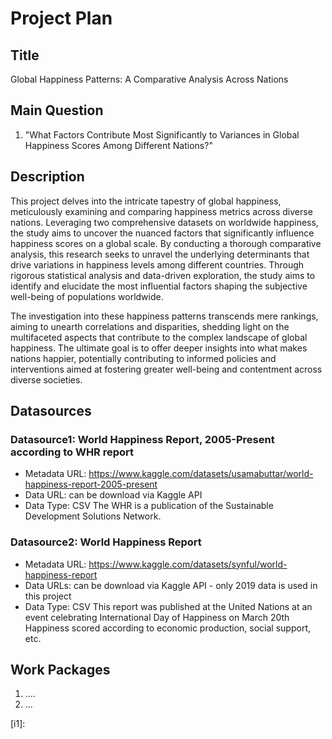 # Project Plan

## Title
Global Happiness Patterns: A Comparative Analysis Across Nations

## Main Question

1. "What Factors Contribute Most Significantly to Variances in Global Happiness Scores Among Different Nations?"

## Description

This project delves into the intricate tapestry of global happiness, meticulously examining and comparing happiness metrics across diverse nations. 
Leveraging two comprehensive datasets on worldwide happiness, the study aims to uncover the nuanced factors that significantly influence happiness scores on a global scale.
By conducting a thorough comparative analysis, this research seeks to unravel the underlying determinants that drive variations in happiness levels among different countries. 
Through rigorous statistical analysis and data-driven exploration, the study aims to identify and elucidate the most influential factors shaping the subjective well-being of populations worldwide.

The investigation into these happiness patterns transcends mere rankings, aiming to unearth correlations and disparities, shedding light on the multifaceted aspects that contribute to the complex landscape of global happiness. 
The ultimate goal is to offer deeper insights into what makes nations happier, potentially contributing to informed policies and interventions aimed at fostering greater well-being and contentment across diverse societies.

## Datasources

### Datasource1: World Happiness Report, 2005-Present according to WHR report
* Metadata URL: https://www.kaggle.com/datasets/usamabuttar/world-happiness-report-2005-present
* Data URL: can be download via Kaggle API
* Data Type: CSV
The WHR is a publication of the Sustainable Development Solutions Network.

### Datasource2: World Happiness Report
* Metadata URL: https://www.kaggle.com/datasets/synful/world-happiness-report
* Data URLs: can be download via Kaggle API - only 2019 data is used in this project
* Data Type: CSV
This report was published at the United Nations at an event celebrating International Day of Happiness on March 20th
Happiness scored according to economic production, social support, etc.

## Work Packages

<!-- List of work packages ordered sequentially, each pointing to an issue with more details. -->

1. ....
2. ...

[i1]:
